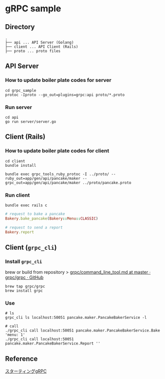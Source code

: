 # gRPC sample

## Directory

```
.
├── api ... API Server (Golang)
├── client ... API Client (Rails)
├── proto ... proto files
```

## API Server

### How to update boiler plate codes for server

```shell script
cd grpc_sample
protoc -Iproto --go_out=plugins=grpc:api proto/*.proto
```

### Run server
```shell script
cd api
go run server/server.go
```

## Client (Rails)

### How to update boiler plate codes for client

```shell script
cd client
bundle install

bundle exec grpc_tools_ruby_protoc -I ../proto/ --ruby_out=app/gen/api/pancake/maker --grpc_out=app/gen/api/pancake/maker ../proto/pancake.proto
```

### Run client
```shell script
bundle exec rails c
```

```ruby
# request to bake a pancake  
Bakery.bake_pancake(Bakery::Menu::CLASSIC)

# request to send a report
Bakery.report
```

## Client (`grpc_cli`)

### Install `grpc_cli`

brew or build from repository > [grpc/command_line_tool.md at master · grpc/grpc · GitHub](https://github.com/grpc/grpc/blob/master/doc/command_line_tool.md)
```shell script
brew tap grpc/grpc
brew install grpc
```

### Use

```shell script
# ls
grpc_cli ls localhost:50051 pancake.maker.PancakeBakerService -l

# call
./grpc_cli call localhost:50051 pancake.maker.PancakeBakerService.Bake 'menu: 1'
./grpc_cli call localhost:50051 pancake.maker.PancakeBakerService.Report ''
```

## Reference

[スターティングgRPC](https://www.amazon.co.jp/%E3%82%B9%E3%82%BF%E3%83%BC%E3%83%86%E3%82%A3%E3%83%B3%E3%82%B0gRPC-%E6%8A%80%E8%A1%93%E3%81%AE%E6%B3%89%E3%82%B7%E3%83%AA%E3%83%BC%E3%82%BA%EF%BC%88NextPublishing%EF%BC%89-%E6%AD%A6%E4%B8%8A-%E5%B0%86%E6%A8%B9-ebook/dp/B087R87L6Z)
